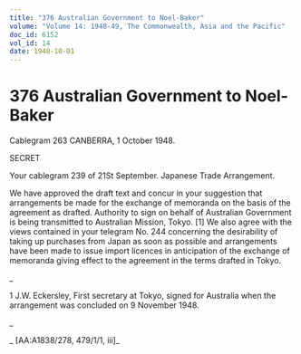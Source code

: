 ```yaml
---
title: "376 Australian Government to Noel-Baker"
volume: "Volume 14: 1948-49, The Commonwealth, Asia and the Pacific"
doc_id: 6152
vol_id: 14
date: 1948-10-01
---
```


# 376 Australian Government to Noel-Baker

Cablegram 263 CANBERRA, 1 October 1948.

SECRET

Your cablegram 239 of 21St September. Japanese Trade Arrangement.

We have approved the draft text and concur in your suggestion that arrangements be made for the exchange of memoranda on the basis of the agreement as drafted. Authority to sign on behalf of Australian Government is being transmitted to Australian Mission, Tokyo. [1] We also agree with the views contained in your telegram No. 244 concerning the desirability of taking up purchases from Japan as soon as possible and arrangements have been made to issue import licences in anticipation of the exchange of memoranda giving effect to the agreement in the terms drafted in Tokyo.

_

1 J.W. Eckersley, First secretary at Tokyo, signed for Australia when the arrangement was concluded on 9 November 1948.

_

_ [AA:A1838/278, 479/1/1, iii]_
